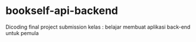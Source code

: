 # bookself-api-backend
Dicoding final project submission kelas : belajar membuat aplikasi back-end untuk pemula
